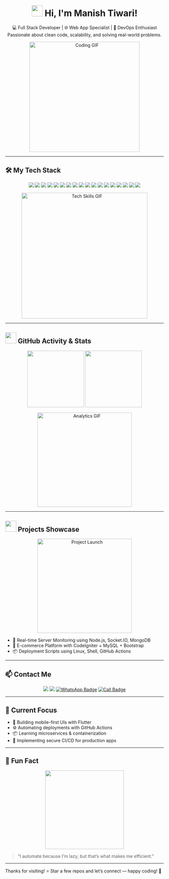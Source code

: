 <!-- PROFILE README -->

<h1 align="center"><img src="https://media.giphy.com/media/hvRJCLFzcasrR4ia7z/giphy.gif" width="35"> Hi, I'm Manish Tiwari!</h1> 

<p align="center">
  💻 Full Stack Developer | 🌐 Web App Specialist | 🚀 DevOps Enthusiast <br/>
  Passionate about clean code, scalability, and solving real-world problems.
</p>

<p align="center">
  <img src="https://media.giphy.com/media/qgQUggAC3Pfv687qPC/giphy.gif" width="350" alt="Coding GIF" />
</p>

---

## 🛠️ My Tech Stack

<p align="center">
  <img src="https://img.shields.io/badge/HTML5-E34F26?style=for-the-badge&logo=html5&logoColor=white"/>
  <img src="https://img.shields.io/badge/CSS3-1572B6?style=for-the-badge&logo=css3"/>
  <img src="https://img.shields.io/badge/JavaScript-F7DF1E?style=for-the-badge&logo=javascript&logoColor=black"/>
  <img src="https://img.shields.io/badge/jQuery-0769AD?style=for-the-badge&logo=jquery&logoColor=white"/>
  <img src="https://img.shields.io/badge/AJAX-007fff?style=for-the-badge&logo=ajax&logoColor=white"/>
  <img src="https://img.shields.io/badge/Bootstrap-563D7C?style=for-the-badge&logo=bootstrap"/>
  <img src="https://img.shields.io/badge/PHP-777BB4?style=for-the-badge&logo=php&logoColor=white"/>
  <img src="https://img.shields.io/badge/CodeIgniter-EF4223?style=for-the-badge&logo=codeigniter&logoColor=white"/>
  <img src="https://img.shields.io/badge/MySQL-4479A1?style=for-the-badge&logo=mysql"/>
  <img src="https://img.shields.io/badge/WordPress-21759B?style=for-the-badge&logo=wordpress&logoColor=white"/>
  <img src="https://img.shields.io/badge/React-20232A?style=for-the-badge&logo=react&logoColor=61DAFB"/>
  <img src="https://img.shields.io/badge/Node.js-339933?style=for-the-badge&logo=nodedotjs"/>
  <img src="https://img.shields.io/badge/MongoDB-4EA94B?style=for-the-badge&logo=mongodb"/>
  <img src="https://img.shields.io/badge/Socket.io-Mid--Level-black?style=for-the-badge&logo=socket.io"/>
  <img src="https://img.shields.io/badge/Flutter-Beginner-blue?style=for-the-badge&logo=flutter"/>
  <img src="https://img.shields.io/badge/Linux-FCC624?style=for-the-badge&logo=linux&logoColor=black"/>
  <img src="https://img.shields.io/badge/DevOps-Practitioner-007ACC?style=for-the-badge&logo=azuredevops&logoColor=white"/>
  <img src="https://img.shields.io/badge/Deployment-Webpages--&--Software-green?style=for-the-badge&logo=github"/>
</p>

<p align="center">
  <img src="https://media.giphy.com/media/L1R1tvI9svkIWwpVYr/giphy.gif" width="400" alt="Tech Skills GIF" />
</p>

---

## <img src="https://media.giphy.com/media/iY8CRBdQXODJSCERIr/giphy.gif" width="35"> GitHub Activity & Stats

<p align="center">
  <img src="https://github-readme-stats.vercel.app/api?username=Manish-Tiwari-Coder&show_icons=true&theme=tokyonight" height="180"/>
  <img src="https://github-readme-stats.vercel.app/api/top-langs/?username=Manish-Tiwari-Coder&layout=compact&theme=tokyonight" height="180"/>
</p>

<p align="center">
  <img src="https://media.giphy.com/media/l3vR85PnGsBwu1PFK/giphy.gif" width="300" alt="Analytics GIF" />
</p>

---

## <img src="https://ugokawaii.com/wp-content/uploads/2023/12/rocket.gif" width="35"> Projects Showcase

<p align="center">
  <img src="https://media.giphy.com/media/xT9IgzoKnwFNmISR8I/giphy.gif" width="300" alt="Project Launch" />
</p>

- 📱 Real-time Server Monitoring using Node.js, Socket.IO, MongoDB  
- 🛒 E-commerce Platform with CodeIgniter + MySQL + Bootstrap  
- 📦 Deployment Scripts using Linux, Shell, GitHub Actions  

---
## 📫 Contact Me

<p align="center">
  <a href="mailto:manishtiwary0007@gmail.com"><img src="https://img.shields.io/badge/Gmail-D14836?style=for-the-badge&logo=gmail&logoColor=white"/></a>
  <a href="www.linkedin.com/in/manish-tiwari-8a3231183"><img src="https://img.shields.io/badge/LinkedIn-blue?style=for-the-badge&logo=linkedin"/></a>
  <a href="https://wa.me/8651560335" target="_blank">  <img src="https://img.shields.io/badge/WhatsApp-25D366?style=for-the-badge&logo=whatsapp&logoColor=white" alt="WhatsApp Badge"/></a>
  <a href="tel:+8651560335">  <img src="https://img.shields.io/badge/Call-0A66C2?style=for-the-badge&logo=phone&logoColor=white" alt="Call Badge"/></a>
</p>

---

## 🎯 Current Focus

- 📱 Building mobile-first UIs with Flutter  
- ⚙️ Automating deployments with GitHub Actions  
- 📦 Learning microservices & containerization  
- 🔐 Implementing secure CI/CD for production apps  

---

## 🤖 Fun Fact

<p align="center">
  <img src="https://media.giphy.com/media/3o7aCTfyhYawdOXcFW/giphy.gif" width="250" />
</p>

> “I automate because I’m lazy, but that’s what makes me efficient.”

---

Thanks for visiting! ⭐ Star a few repos and let’s connect — happy coding! 🚀
